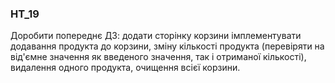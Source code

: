 ### HT_19
Доробити попереднє ДЗ:
додати сторінку корзини
імплементувати додавання продукта до корзини, зміну кількості продукта (перевіряти на від'ємне значення як введеного значення, так і отриманої кількості), видалення одного продукта, очищення всієї корзини.